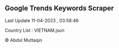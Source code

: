 

## Google Trends Keywords Scraper 
 
Last Update 11-04-2023 , 03:58:46

Country List :
VIETNAM.json



© Abdul Muttaqin 
